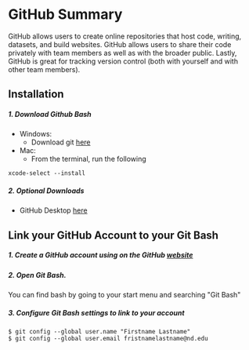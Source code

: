 # GitHub Summary
GitHub allows users to create online repositories that host code, writing, datasets, and build websites. GitHub allows users to share their code privately with team members as well as with the broader public. Lastly, GitHub is great for tracking version control (both with yourself and with other team members).

## Installation
##### 1. Download Github Bash
  - Windows: 
    - Download git [here](https://git-scm.com/download/win)
  - Mac: 
    - From the terminal, run the following
  ```
  xcode-select --install
  ```
##### 2. Optional Downloads 
  - GitHub Desktop [here](https://desktop.github.com/)

## Link your GitHub Account to your Git Bash 
##### 1. Create a GitHub account using on the GitHub [website](https://github.com/)
##### 2. Open Git Bash. 
You can find bash by going to your start menu and searching "Git Bash"
##### 3. Configure Git Bash settings to link to your account 
```
$ git config --global user.name "Firstname Lastname"
$ git config --global user.email fristnamelastname@nd.edu
```
